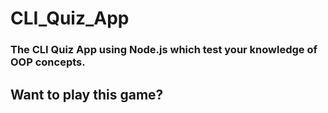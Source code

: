 # CLI_Quiz_App
### The CLI Quiz App using Node.js which test your knowledge of OOP concepts.
## Want to play this game?
